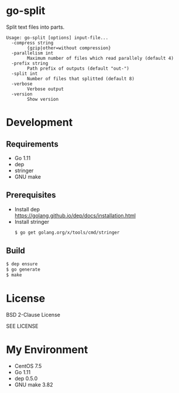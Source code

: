 go-split
===

Split text files into parts.

```
Usage: go-split [options] input-file...
  -compress string
        {gzip|other=without compression}
  -parallelism int
        Maximum number of files which read parallely (default 4)
  -prefix string
        Path prefix of outputs (default "out-")
  -split int
        Number of files that splitted (default 8)
  -verbose
        Verbose output
  -version
        Show version
```

# Development

## Requirements

* Go 1.11
* dep
* stringer
* GNU make

## Prerequisites

* Install dep  
  https://golang.github.io/dep/docs/installation.html
* Install stringer
  ```bash
  $ go get golang.org/x/tools/cmd/stringer
  ```

## Build

```bash
$ dep ensure
$ go generate
$ make
```

# License

BSD 2-Clause License

SEE LICENSE

# My Environment

* CentOS 7.5
* Go 1.11
* dep 0.5.0
* GNU make 3.82

